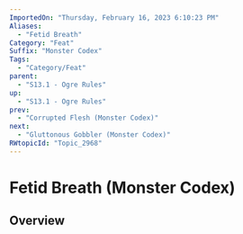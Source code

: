 ```yaml
---
ImportedOn: "Thursday, February 16, 2023 6:10:23 PM"
Aliases:
  - "Fetid Breath"
Category: "Feat"
Suffix: "Monster Codex"
Tags:
  - "Category/Feat"
parent:
  - "S13.1 - Ogre Rules"
up:
  - "S13.1 - Ogre Rules"
prev:
  - "Corrupted Flesh (Monster Codex)"
next:
  - "Gluttonous Gobbler (Monster Codex)"
RWtopicId: "Topic_2968"
---
```

# Fetid Breath (Monster Codex)
## Overview
